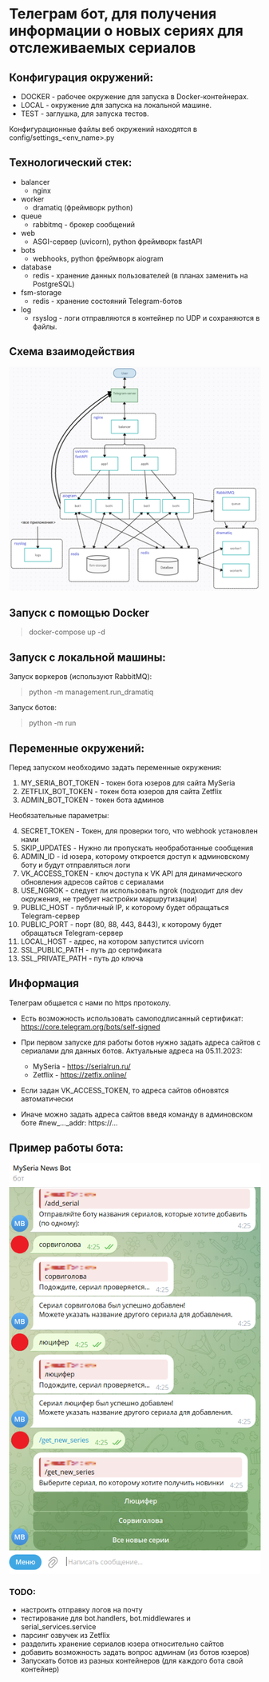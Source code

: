 # Телеграм бот, для получения информации о новых сериях для отслеживаемых сериалов

## Конфигурация окружений:

* DOCKER - рабочее окружение для запуска в Docker-контейнерах.
* LOCAL - окружение для запуска на локальной машине.
* TEST - заглушка, для запуска тестов.

Конфигурационные файлы веб окружений находятся в config/settings_<env_name>.py

## Технологический стек:

* balancer
    - nginx
* worker
    - dramatiq (фреймворк python)
* queue
    - rabbitmq - брокер сообщений
* web
    - ASGI-сервер (uvicorn), python фреймворк fastAPI
* bots
    - webhooks, python фреймворк aiogram
* database
    - redis - хранение данных пользователей (в планах заменить на PostgreSQL)
* fsm-storage
    - redis - хранение состояний Telegram-ботов
* log
    - rsyslog - логи отправляются в контейнер по UDP и сохраняются в файлы.

## Схема взаимодействия

![Alt text](/schema.png?raw=true "Пример использования бота")

## Запуск с помощью Docker

> docker-compose up -d

## Запуск с локальной машины:

Запуск воркеров (используют RabbitMQ):
> python -m management.run_dramatiq

Запуск ботов:
> python -m run

## Переменные окружений:

Перед запуском необходимо задать переменные окружения:

1) MY_SERIA_BOT_TOKEN - токен бота юзеров для сайта MySeria
2) ZETFLIX_BOT_TOKEN - токен бота юзеров для сайта Zetflix
3) ADMIN_BOT_TOKEN - токен бота админов

Необязательные параметры:

4) SECRET_TOKEN - Токен, для проверки того, что webhook установлен нами
5) SKIP_UPDATES - Нужно ли пропускать необработанные сообщения
6) ADMIN_ID - id юзера, которому откроется доступ к админовскому боту и будут отправляться логи
7) VK_ACCESS_TOKEN - ключ доступа к VK API для динамического обновления адресов сайтов с сериалами
8) USE_NGROK - следует ли использовать ngrok (подходит для dev окружения, не требует настройки маршрутизации)
9) PUBLIC_HOST - публичный IP, к которому будет обращаться Telegram-сервер
10) PUBLIC_PORT - порт (80, 88, 443, 8443), к которому будет обращаться Telegram-сервер
11) LOCAL_HOST - адрес, на котором запустится uvicorn
12) SSL_PUBLIC_PATH - путь до сертификата
13) SSL_PRIVATE_PATH - путь до ключа

## Информация

Телеграм общается с нами по https протоколу.
* Есть возможность использовать самоподписанный сертификат: https://core.telegram.org/bots/self-signed

* При первом запуске для работы ботов нужно задать адреса сайтов с сериалами для данных ботов. Актуальные адреса на
  05.11.2023:
    * MySeria - https://serialrun.ru/
    * Zetflix - https://zetfix.online/
* Если задан VK_ACCESS_TOKEN, то адреса сайтов обновятся автоматически
* Иначе можно задать адреса сайтов введя команду в админовском боте #new_..._addr: https://...

## Пример работы бота:

![Alt text](/bot.png?raw=true "Пример использования бота")

### TODO:

* настроить отправку логов на почту
* тестирование для bot.handlers, bot.middlewares и serial_services.service
* парсинг озвучек из Zetflix
* разделить хранение сериалов юзера относительно сайтов
* добавить возможность задать вопрос админам (из ботов юзеров)
* Запускать ботов из разных контейнеров (для каждого бота свой контейнер)
